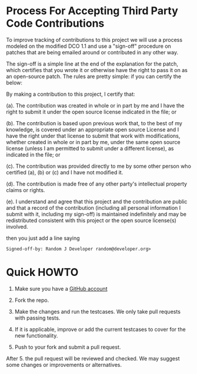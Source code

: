 # Process For Accepting Third Party Code Contributions

To improve tracking of contributions to this project we will use a process
modeled on the modified DCO 1.1 and use a "sign-off" procedure on patches that
are being emailed around or contributed in any other way.

The sign-off is a simple line at the end of the explanation for the patch, which
certifies that you wrote it or otherwise have the right to pass it on as an
open-source patch.  The rules are pretty simple: if you can certify the below:

By making a contribution to this project, I certify that:

(a). The contribution was created in whole or in part by me and I have the right
to submit it under the open source license indicated in the file; or

(b). The contribution is based upon previous work that, to the best of my
knowledge, is covered under an appropriate open source License and I have the
right under that license to submit that work with modifications, whether created
in whole or in part by me, under the same open source license (unless I am
permitted to submit under a different license), as indicated in the file; or

(c). The contribution was provided directly to me by some other person who
certified (a), (b) or (c) and I have not modified it.

(d). The contribution is made free of any other party's intellectual property
claims or rights.

(e). I understand and agree that this project and the contribution are public and
that a record of the contribution (including all personal information I submit
with it, including my sign-off) is maintained indefinitely and may be
redistributed consistent with this project or the open source license(s)
involved.

then you just add a line saying

	Signed-off-by: Random J Developer random@developer.org>

# Quick HOWTO

1. Make sure you have a [GitHub account](https://github.com/signup/free)

2. Fork the repo.

3. Make the changes and run the testcases. We only take pull requests with
passing tests.

4. If it is applicable, improve or add the current testcases to cover for the
new functionality.

5. Push to your fork and submit a pull request.

After 5. the pull request will be reviewed and checked.  We may suggest some
changes or improvements or alternatives.
